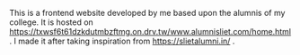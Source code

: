 This is a frontend website developed by me based upon the alumnis of my college. It is hosted on https://txwsf6t61dzkdutmbzftmg.on.drv.tw/www.alumnisliet.com/home.html.
I made it after taking inspiration from https://slietalumni.in/ . 
